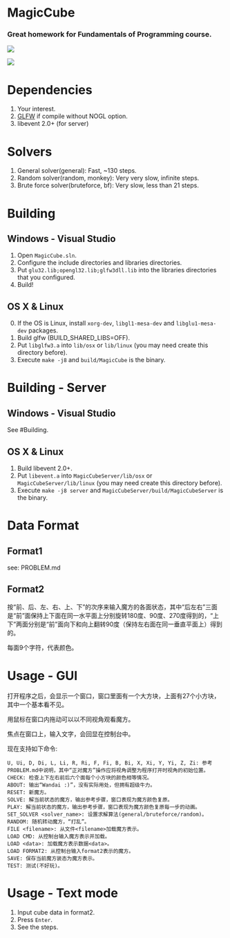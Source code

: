 # MagicCube
### Great homework for Fundamentals of Programming course.

![](https://raw.githubusercontent.com/twd2/MagicCube/master/Doc/image1.png)

![](https://raw.githubusercontent.com/twd2/MagicCube/master/Doc/image2.png)

# Dependencies

1. Your interest.
2. [GLFW](http://www.glfw.org/) if compile without NOGL option.
3. libevent 2.0+ (for server)

# Solvers

1. General solver(general): Fast, ~130 steps.
2. Random solver(random, monkey): Very very slow, infinite steps.
3. Brute force solver(bruteforce, bf): Very slow, less than 21 steps.

# Building

## Windows - Visual Studio

1. Open `MagicCube.sln`.
2. Configure the include directories and libraries directories.
3. Put `glu32.lib;opengl32.lib;glfw3dll.lib` into the libraries directories that you configured.
4. Build!

## OS X & Linux

0. If the OS is Linux, install `xorg-dev`, `libgl1-mesa-dev` and `libglu1-mesa-dev` packages.
1. Build glfw (BUILD\_SHARED\_LIBS=OFF).
2. Put `libglfw3.a` into `lib/osx` or `lib/linux` (you may need create this directory before).
3. Execute `make -j8` and `build/MagicCube` is the binary.

# Building - Server

## Windows - Visual Studio

See #Building.

## OS X & Linux

1. Build libevent 2.0+.
2. Put `libevent.a` into `MagicCubeServer/lib/osx` or `MagicCubeServer/lib/linux` (you may need create this directory before).
3. Execute `make -j8 server` and `MagicCubeServer/build/MagicCubeServer` is the binary.

# Data Format

## Format1

see: PROBLEM.md

## Format2

按“前、后、左、右、上、下”的次序来输入魔方的各面状态，其中“后左右”三面是“前”面保持上下面在同一水平面上分别旋转180度、90度、270度得到的，“上下”两面分别是“前”面向下和向上翻转90度（保持左右面在同一垂直平面上）得到的。

每面9个字符，代表颜色。

# Usage - GUI

打开程序之后，会显示一个窗口，窗口里面有一个大方块，上面有27个小方块，其中一个基本看不见。

用鼠标在窗口内拖动可以以不同视角观看魔方。

焦点在窗口上，输入文字，会回显在控制台中。

现在支持如下命令:

	U, Ui, D, Di, L, Li, R, Ri, F, Fi, B, Bi, X, Xi, Y, Yi, Z, Zi: 参考PROBLEM.md中说明，其中“正对魔方”操作应将视角调整为程序打开时视角的初始位置。 
	CHECK: 检查上下左右前后六个面每个小方块的颜色相等情况。
	ABOUT: 输出“Wandai :)”，没有实际用处，但拥有超级牛力。
	RESET: 新魔方。
	SOLVE: 解当前状态的魔方，输出参考步骤，窗口表现为魔方颜色复原。
	PLAY: 解当前状态的魔方，输出参考步骤，窗口表现为魔方颜色复原每一步的动画。
	SET_SOLVER <solver_name>: 设置求解算法(general/bruteforce/random)。
	RANDOM: 随机转动魔方，“打乱”。
	FILE <filename>: 从文件<filename>加载魔方表示。
	LOAD CMD: 从控制台输入魔方表示并加载。
	LOAD <data>: 加载魔方表示数据<data>。
	LOAD FORMAT2: 从控制台输入format2表示的魔方。
	SAVE: 保存当前魔方装态为魔方表示。
	TEST: 测试(不好玩)。

# Usage - Text mode

1. Input cube data in format2.
2. Press `Enter`.
3. See the steps.
